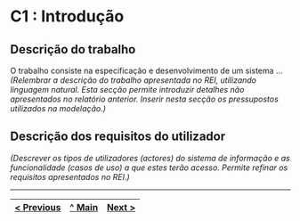 # C1 : Introdução


## Descrição do trabalho
O trabalho consiste na especificação e desenvolvimento de um sistema …  
_(Relembrar a descrição do trabalho apresentada no REI, utilizando linguagem natural. Esta secção permite introduzir detalhes não apresentados no relatório anterior. Inserir nesta secção os pressupostos utilizados na modelação.)_

## Descrição dos requisitos do utilizador

_(Descrever os tipos de utilizadores (actores) do sistema de informação e as funcionalidade (casos de uso) a que estes terão acesso. Permite refinar os requisitos apresentados no REI.)_


---
[< Previous](rebd00.md) | [^ Main](https://github.com/SIBD08/SIBD08-Atlas/) | [Next >](rebd02.md)
:--- | :---: | ---: 
